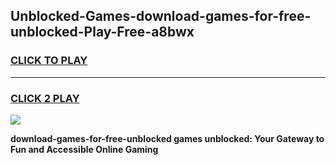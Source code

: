 
## Unblocked-Games-download-games-for-free-unblocked-Play-Free-a8bwx
<h3>
<a href="https://premium76.site?title=download-games-for-free-unblocked&ref=18A1">CLICK TO PLAY</a></h3>
<hr>

<h3>
<a href="https://premium76.site?title=download-games-for-free-unblocked&ref=18A1">CLICK 2 PLAY</a>
  
</h3>

<a href="https://premium76.site?title=download-games-for-free-unblocked&ref=18A1"><img src="https://clearcache.store/games.png"></a>


**download-games-for-free-unblocked games unblocked: Your Gateway to Fun and Accessible Online Gaming**

